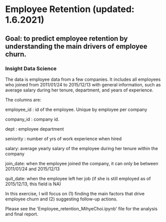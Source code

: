 # Employee Retention (updated: 1.6.2021)

## Goal: to predict employee retention by understanding the main drivers of employee churn.

### Insight Data Science  

The data is employee data from a few companies. It includes all employees who joined from 2011/01/24 to 2015/12/13 with general information, such as average salary during her tenure, department, and years of experience. 

The columns are:

employee_id : id of the employee. Unique by employee per company

company_id : company id.

dept : employee department

seniority : number of yrs of work experience when hired

salary: average yearly salary of the employee during her tenure within the company

join_date: when the employee joined the company, it can only be between 2011/01/24 and 2015/12/13

quit_date: when the employee left her job (if she is still employed as of 2015/12/13, this field is NA)

In this exercise, I will focus on (1) finding the main factors that drive employee churn and (2) suggesting follow-up actions.

Please see the 'Employee_retention_MihyeChoi.ipynb' file for the analysis and final report.

